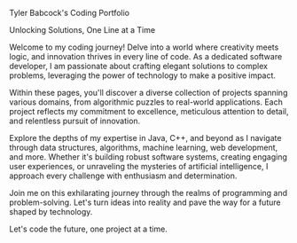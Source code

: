 Tyler Babcock's Coding Portfolio

Unlocking Solutions, One Line at a Time

Welcome to my coding journey! Delve into a world where creativity meets logic, and innovation thrives in every line of code. As a dedicated software developer, I am passionate about crafting elegant solutions to complex problems, leveraging the power of technology to make a positive impact.

Within these pages, you'll discover a diverse collection of projects spanning various domains, from algorithmic puzzles to real-world applications. Each project reflects my commitment to excellence, meticulous attention to detail, and relentless pursuit of innovation.

Explore the depths of my expertise in Java, C++, and beyond as I navigate through data structures, algorithms, machine learning, web development, and more. Whether it's building robust software systems, creating engaging user experiences, or unraveling the mysteries of artificial intelligence, I approach every challenge with enthusiasm and determination.

Join me on this exhilarating journey through the realms of programming and problem-solving. Let's turn ideas into reality and pave the way for a future shaped by technology.

Let's code the future, one project at a time.
